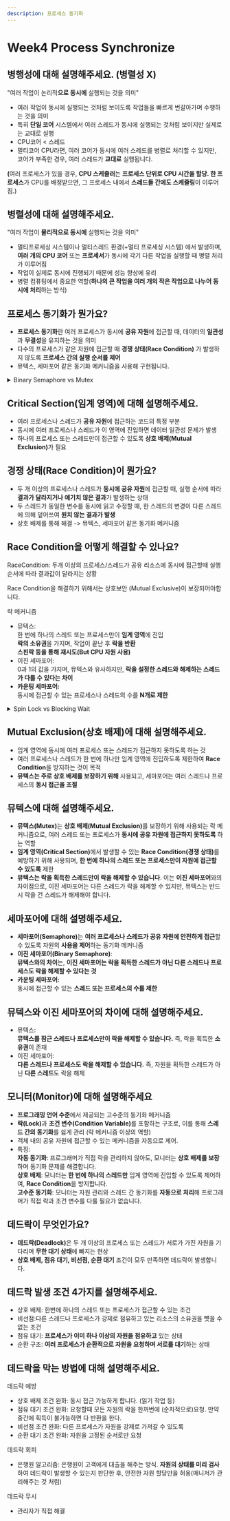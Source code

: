 ```yaml
---
description: 프로세스 동기화
---
```


# Week4 Process Synchronize

## 병행성에 대해 설명해주세요. (병렬성 X)

"여러 작업이 논리적**으로 동시에** 실행되는 것을 의미"

* 여러 작업이 동시에 실행되는 것처럼 보이도록 작업들을 빠르게 번갈아가며 수행하는 것을 의미
* 특히 **단일 코어** 시스템에서 여러 스레드가 동시에 실행되는 것처럼 보이지만 실제로는 교대로 실행
* CPU코어 < 스레드
* 멀티코어 CPU라면, 여러 코어가 동시에 여러 스레드를 병렬로 처리할 수 있지만, 코어가 부족한 경우, 여러 스레드가 **교대로** 실행됩니다.

**(**&#xC5EC;러 프로세스가 있을 경우, **CPU 스케줄러**는 **프로세스 단위로 CPU 시간을 할당. 한 프로세스**가 CPU를 배정받으면, 그 프로세스 내에서 **스레드들 간에도 스케줄링**이 이루어짐.)



## 병렬성에 대해 설명해주세요.

"여러 작업이 **물리적으로 동시에** 실행되는 것을 의미"

* 멀티프로세싱 시스템이나 멀티스레드 환경(+멀티 프로세싱 시스템) 에서 발생하며, **여러 개의 CPU 코어** 또는 **프로세서**가 동시에 각기 다른 작업을 실행할 때 병렬 처리가 이루어짐
* 작업이 실제로 동시에 진행되기 때문에 성능 향상에 유리
* 병렬 컴퓨팅에서 중요한 역할(**하나의 큰 작업을 여러 개의 작은 작업으로 나누어 동시에 처리**하는 방식)



## 프로세스 동기화가 뭔가요?

* **프로세스 동기화**란 여러 프로세스가 동시에 **공유 자원**에 접근할 때, 데이터의 **일관성**과 **무결성**을 유지하는 것을 의미
* 다수의 프로세스가 같은 자원에 접근할 때 **경쟁 상태(Race Condition)** 가 발생하지 않도록 **프로세스 간의 실행 순서를 제어**
* 뮤텍스, 세마포어 같은 동기화 메커니즘을 사용해 구현됩니다.

<details>

<summary>Binary Semaphore vs Mutex</summary>

소유권에 대한 차이.



이진 세마포어는 특정 이벤트를 기다리는 시스템에서 사용. Pub/Sub. Pub이 가득찼다는 0으로 변경하고 Sub이 비어있다는 1로 변경 하는 상황

OR

하나의 프로세스가 I/O 작업을 시작하고, 그 작업이 완료되면 다른 프로세스나 시스템이 자원 해제를 트리거하는 경우.&#x20;

예를 들어, 프로세스 A가 파일을 읽고 쓰기 작업을 시작하고, 프로세스 B가 작업 완료 후 자원 해제를 처리.&#x20;

예시 동작: 프로세스 A는 파일에 접근하여 데이터를 쓰기 시작하고, 이진 세마포어를 사용해 자원을 잠급니다(세마포어 값 0). 데이터가 다 쓰여지면 프로세스 B가 이를 감지하고, 이진 세마포어 값을 1로 변경하여 자원을 해제합니다. 이진 세마포어의 역할: 프로세스 A가 파일 쓰기를 잠근 후, 다른 프로세스가 그 작업이 완료된 것을 확인하고 자원을 해제할 수 있습니다.

여기에서 프로세스 B는 파일에 접근하려는 목적이 아니고 그냥 세마포어를 관리

</details>



## Critical Section(임계 영역)에 대해 설명해주세요.

* 여러 프로세스나 스레드가 **공유 자원**에 접근하는 코드의 특정 부분
* 동시에 여러 프로세스나 스레드가 이 영역에 진입하면 데이터 일관성 문제가 발생
* 하나의 프로세스 또는 스레드만이 접근할 수 있도록 **상호 배제(Mutual Exclusion)**&#xAC00; 필요



## 경쟁 상태(Race Condition)이 뭔가요?

* 두 개 이상의 프로세스나 스레드가 **동시에 공유 자원**에 접근할 때, 실행 순서에 따라 **결과가 달라지거나 예기치 않은 결과**가 발생하는 상태
* 두 스레드가 동일한 변수를 동시에 읽고 수정할 때, 한 스레드의 변경이 다른 스레드에 의해 덮어쓰여 **원치 않는 결과가 발생**
* 상호 배제를 통해 해결 -> 뮤텍스, 세마포어 같은 동기화 메커니즘



## Race Condition을 어떻게 해결할 수 있나요?

RaceCondition: 두개 이상의 프로세스/스레드가 공유 리소스에 동시에 접근할때 실행 순서에 따라 결과값이 달라지는 상황

Race Condition을 해결하기 위해서는 상호보안 (Mutual Exclusive)이 보장되어야합니다.

락 메커니즘

* 뮤텍스:\
  한 번에 하나의 스레드 또는 프로세스만이 **임계 영역**에 진입\
  **락의 소유권**을 가지며, 작업이 끝난 후 **락을 반환**\
  **스핀락 등을 통해 재시도(But CPU 자원 사용)**
* 이진 세마포어:\
  0과 1의 값을 가지며, 뮤텍스와 유사하지만, **락을 설정한 스레드와 해제하는 스레드가 다를 수 있다는 차이**
* **카운팅 세마포어:**\
  동시에 접근할 수 있는 프로세스나 스레드의 수를 **N개로 제한**

<details>

<summary>Spin Lock vs Blocking Wait</summary>

**스핀락(Spinlock)**

* **스핀락**은 자원이 사용 중일 때, 스레드가 **잠금(락)이 해제될 때까지 지속적으로 확인하는 방식**입니다.
* 스핀락은 **바쁜 대기(Busy Waiting)** 상태에 놓이며, 자원을 사용할 수 있을 때까지 **계속 CPU 자원을 사용**하면서 락을 시도합니다.
* **특징**: CPU 자원을 소비하면서 계속해서 락 상태를 확인하므로, 락이 짧은 시간 안에 해제될 가능성이 높다면 스핀락이 효율적일 수 있습니다. 하지만 락이 오랫동안 유지된다면 **CPU 자원 낭비**가 발생할 수 있습니다.

**2. 블로킹 대기(Blocking Wait) - 대기 상태**

* 스레드가 자원을 얻지 못했을 때 **스케줄러에 의해 블로킹 상태로 전환**됩니다.
* **스레드 대기 큐에 들어가 대기**하며, CPU를 사용하지 않고 **이벤트**나 **신호**를 기다립니다.
* **이벤트(Event) 대기**: 락을 가진 스레드가 작업을 끝내고 락을 해제할 때, **이벤트 신호**(예: 조건 변수, 세마포어, 뮤텍스)를 통해 다른 스레드에게 자원이 사용 가능하다는 신호를 보냅니다. 대기 중인 스레드는 이 신호를 받아서 실행 상태로 전환되고, 자원에 접근할 수 있게 됩니다.

</details>

## Mutual Exclusion(상호 배제)에 대해 설명해주세요.

* 임계 영역에 동시에 여러 프로세스 또는 스레드가 접근하지 못하도록 하는 것
* 여러 프로세스나 스레드가 한 번에 하나만 임계 영역에 진입하도록 제한하여 **Race Condition**을 방지하는 것이 목적
* **뮤텍스는 주로 상호 배제를 보장하기 위해** 사용되고, 세마포어는 여러 스레드나 프로세스의 **동시 접근을 조절**



## 뮤텍스에 대해 설명해주세요.

* **뮤텍스(Mutex)**&#xB294; **상호 배제(Mutual Exclusion)**&#xB97C; 보장하기 위해 사용되는 락 메커니즘으로, 여러 스레드 또는 프로세스가 **동시에 공유 자원에 접근하지 못하도록** 하는 역할
* **임계 영역(Critical Section)**&#xC5D0;서 발생할 수 있는 **Race Condition(경쟁 상태)**&#xB97C; 예방하기 위해 사용되며, **한 번에 하나의 스레드 또는 프로세스만이 자원에 접근할 수 있도록** 제한
* **뮤텍스는 락을 획득한 스레드만이 락을 해제할 수 있습니다**. 이는 **이진 세마포어**와의 차이점으로, 이진 세마포어는 다른 스레드가 락을 해제할 수 있지만, 뮤텍스는 반드시 락을 건 스레드가 해제해야 합니다.



## 세마포어에 대해 설명해주세요.

* **세마포어(Semaphore)**&#xB294; **여러 프로세스나 스레드가 공유 자원에 안전하게 접근**할 수 있도록 자원의 **사용을 제어**하는 동기화 메커니즘
* **이진 세마포어(Binary Semaphore)**:\
  **뮤텍스와의 차이**는, **이진 세마포어는 락을 획득한 스레드가 아닌 다른 스레드나 프로세스도 락을 해제할 수 있다는 것**
* **카운팅 세마포어:** \
  동시에 접근할 수 있는 **스레드 또는 프로세스의 수를 제한**



## 뮤텍스와 이진 세마포어의 차이에 대해 설명해주세요.

* 뮤텍스:\
  **뮤텍스를 잠근 스레드나 프로세스만이 락을 해제할 수 있습니다.** 즉, 락을 획득한 **소유권**이 존재
* 이진 세마포어:\
  **다른 스레드나 프로세스도 락을 해제할 수 있습니다.** 즉, 자원을 획득한 스레드가 아닌 **다른 스레드**도 락을 해제



## 모니터(Monitor)에 대해 설명해주세요

* **프로그래밍 언어 수준**에서 제공되는 고수준의 동기화 메커니즘
* **락(Lock)**&#xACFC; **조건 변수(Condition Variable)**&#xB97C; 포함하는 구조로, 이를 통해 **스레드 간의 동기화**를 쉽게 관리 (락 메커니즘 이상의 역할)
* 객체 내의 공유 자원에 접근할 수 있는 메커니즘을 자동으로 제어.
* 특징:\
  **자동 동기화**: 프로그래머가 직접 락을 관리하지 않아도, 모니터는 **상호 배제를 보장**하며 동기화 문제를 해결합니다.\
  **상호 배제**: 모니터는 **한 번에 하나의 스레드만** 임계 영역에 진입할 수 있도록 제어하여, **Race Condition**을 방지합니다.\
  **고수준 동기화**: 모니터는 자원 관리와 스레드 간 동기화를 **자동으로 처리**해 프로그래머가 직접 락과 조건 변수를 다룰 필요가 없습니다.



## 데드락이 무엇인가요?

* **데드락(Deadlock)**&#xC740; 두 개 이상의 프로세스 또는 스레드가 서로가 가진 자원을 기다리며 **무한 대기 상태**에 빠지는 현상
* **상호 배제, 점유 대기, 비선점, 순환 대기** 조건이 모두 만족하면 데드락이 발생합니다.



## 데드락 발생 조건 4가지를 설명해주세요.

* 상호 배제: 한번에 하나의 스레드 또는 프로세스가 접근할 수 있는 조건
* 비선점:다른 스레드나 프로세스가 강제로 점유하고 있는 리소스의 소유권을 뻇을 수 없는 조건
* 점유 대기: **프로세스가 이미 하나 이상의 자원을 점유하고** 있는 상태
* 순환 구조: **여러 프로세스가 순환적으로 자원을 요청하며 서로를 대기**하는 상태



## 데드락을 막는 방법에 대해 설명해주세요.

데드락 예방

* 상호 배제 조건 완화: 동시 접근 가능하게 합니다. (읽기 작업 등)
* 점유 대기 조건 완화: 요청할때 모든 자원의 락을 한꺼번에 (순차적으로)요청. 만약 중간에 획득이 불가능하면 다 반환을 한다.
* 비선점 조건 완화: 다른 프로세스가 자원을 강제로 가져갈 수 있도록
* 순환 대기 조건 완화: 자원을 고정된 순서로만 요청

데드락 회피

* 은행원 알고리즘: 은행원이 고객에게 대출을 해주는 방식. **자원의 상태를 미리 검사**하여 데드락이 발생할 수 있는지 판단한 후, 안전한 자원 할당만을 허용(매니저가 관리해주는 것 처럼)

데드락 무시

* 관리자가 직접 해결
